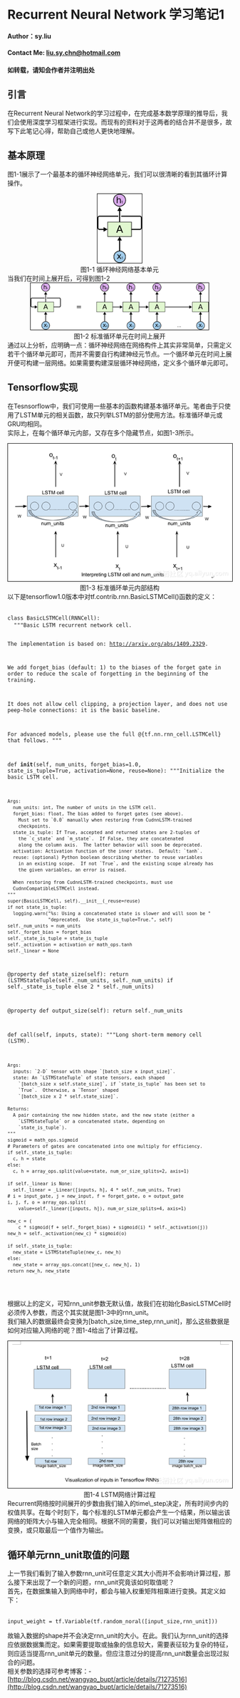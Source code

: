 # Recurrent Neural Network 学习笔记1
#### Author：sy.liu
#### Contact Me: liu.sy.chn@hotmail.com  
#### 如转载，请知会作者并注明出处
## 引言
在Recurrent Neural Network的学习过程中，在完成基本数学原理的推导后，我们会使用深度学习框架进行实现。而现有的资料对于这两者的结合并不是很多，故写下此笔记心得，帮助自己或他人更快地理解。
## 基本原理
图1-1展示了一个最基本的循环神经网络单元，我们可以很清晰的看到其循环计算操作。
<div align="center">
<img style="flex-grow:1; flex-shrink:1; border: 1px solid black;" src="./RNN-rolled.png" width="100" alt="标准循环神经网络循环单元" />
</div>
<div align="center">
图1-1 循环神经网络基本单元
</div>
当我们在时间上展开后，可得到图1-2
<div align="center">
<img style="flex-grow:1; flex-shrink:1; border: 1px solid black;" src="./RNN-unrolled.png" width="400" alt="标准循环神经网络循环单元" />
</div>
<div align="center">
图1-2 标准循环单元在时间上展开 
</div>
通过以上分析，应明确一点：循环神经网络在网络构件上其实非常简单，只需定义若干个循环单元即可，而并不需要自行构建神经元节点。一个循环单元在时间上展开便可构建一层网络。如果需要构建深层循环神经网络，定义多个循环单元即可。  

## Tensorflow实现
  
在Tesnsorflow中，我们可使用一些基本的函数构建基本循环单元。笔者由于只使用了LSTM单元的相关函数，故只列举LSTM的部分使用方法。标准循环单元或GRU均相同。  
实际上，在每个循环单元内部，又存在多个隐藏节点，如图1-3所示。
<div align="center">
<img style="flex-grow:1; flex-shrink:1; border: 1px solid black;" src="./2.png" width="" alt="标准循环单元内部结构" />
</div>
<div align="center">
图1-3 标准循环单元内部结构 
</div>
以下是tensorflow1.0版本中对tf.contrib.rnn.BasicLSTMCell()函数的定义：  
<pre><code>
class BasicLSTMCell(RNNCell):
  """Basic LSTM recurrent network cell.

  The implementation is based on: http://arxiv.org/abs/1409.2329.

  We add forget_bias (default: 1) to the biases of the forget gate in order to
  reduce the scale of forgetting in the beginning of the training.

  It does not allow cell clipping, a projection layer, and does not
  use peep-hole connections: it is the basic baseline.

  For advanced models, please use the full @{tf.nn.rnn_cell.LSTMCell}
  that follows.
  """

  def __init__(self, num_units, forget_bias=1.0,
               state_is_tuple=True, activation=None, reuse=None):
    """Initialize the basic LSTM cell.

    Args:
      num_units: int, The number of units in the LSTM cell.
      forget_bias: float, The bias added to forget gates (see above).
        Must set to `0.0` manually when restoring from CudnnLSTM-trained
        checkpoints.
      state_is_tuple: If True, accepted and returned states are 2-tuples of
        the `c_state` and `m_state`.  If False, they are concatenated
        along the column axis.  The latter behavior will soon be deprecated.
      activation: Activation function of the inner states.  Default: `tanh`.
      reuse: (optional) Python boolean describing whether to reuse variables
        in an existing scope.  If not `True`, and the existing scope already has
        the given variables, an error is raised.

      When restoring from CudnnLSTM-trained checkpoints, must use
      CudnnCompatibleLSTMCell instead.
    """
    super(BasicLSTMCell, self).__init__(_reuse=reuse)
    if not state_is_tuple:
      logging.warn("%s: Using a concatenated state is slower and will soon be "
                   "deprecated.  Use state_is_tuple=True.", self)
    self._num_units = num_units
    self._forget_bias = forget_bias
    self._state_is_tuple = state_is_tuple
    self._activation = activation or math_ops.tanh
    self._linear = None

  @property
  def state_size(self):
    return (LSTMStateTuple(self._num_units, self._num_units)
            if self._state_is_tuple else 2 * self._num_units)

  @property
  def output_size(self):
    return self._num_units

  def call(self, inputs, state):
    """Long short-term memory cell (LSTM).

    Args:
      inputs: `2-D` tensor with shape `[batch_size x input_size]`.
      state: An `LSTMStateTuple` of state tensors, each shaped
        `[batch_size x self.state_size]`, if `state_is_tuple` has been set to
        `True`.  Otherwise, a `Tensor` shaped
        `[batch_size x 2 * self.state_size]`.

    Returns:
      A pair containing the new hidden state, and the new state (either a
        `LSTMStateTuple` or a concatenated state, depending on
        `state_is_tuple`).
    """
    sigmoid = math_ops.sigmoid
    # Parameters of gates are concatenated into one multiply for efficiency.
    if self._state_is_tuple:
      c, h = state
    else:
      c, h = array_ops.split(value=state, num_or_size_splits=2, axis=1)

    if self._linear is None:
      self._linear = _Linear([inputs, h], 4 * self._num_units, True)
    # i = input_gate, j = new_input, f = forget_gate, o = output_gate
    i, j, f, o = array_ops.split(
        value=self._linear([inputs, h]), num_or_size_splits=4, axis=1)

    new_c = (
        c * sigmoid(f + self._forget_bias) + sigmoid(i) * self._activation(j))
    new_h = self._activation(new_c) * sigmoid(o)

    if self._state_is_tuple:
      new_state = LSTMStateTuple(new_c, new_h)
    else:
      new_state = array_ops.concat([new_c, new_h], 1)
    return new_h, new_state
</code></pre>
根据以上的定义，可知rnn\_unit参数无默认值，故我们在初始化BasicLSTMCell时必须传入参数，而这个其实就是图1-3中的rnn\_unit。  
我们输入的数据最终会变换为[batch\_size,time\_step,rnn\_unit]，那么这些数据是如何对应输入网络的呢？图1-4给出了计算过程。  
<div align="center">
<img style="flex-grow:1; flex-shrink:1; border: 1px solid black;" src="./5.png" width="" alt="计算过程" />
</div>
<div align="center">
图1-4 LSTM网络计算过程 
</div>  
Recurrent网络按时间展开的步数由我们输入的time\_step决定，所有时间步内的权值共享。在每个时刻下，每个标准的LSTM单元都会产生一个结果，所以输出该网络的矩阵大小与输入完全相同。根据不同的需要，我们可以对输出矩阵做相应的变换，或只取最后一个值作为输出。  

## 循环单元rnn_unit取值的问题
  
上一节我们看到了输入参数rnn\_unit可任意定义其大小而并不会影响计算过程，那么接下来出现了一个新的问题，rnn\_unit究竟该如何取值呢？  
首先，在数据集输入到网络中时，都会与输入权重矩阵相乘进行变换。其定义如下：
<pre><code>
input_weight = tf.Variable(tf.random_noral([input_size,rnn_unit]))
</code></pre>
故输入数据的shape并不会决定rnn\_unit的大小。在此。我们认为rnn_unit的选择应依据数据集而定。如果需要提取或抽象的信息较大，需要表征较为复杂的特征，则应适当提高rnn\_unit单元的数量。但应注意过分的提高rnn\_unit数量会出现过拟合的问题。  
相关参数的选择可参考博客：- [http://blog.csdn.net/wangyao_bupt/article/details/71273516](http://blog.csdn.net/wangyao_bupt/article/details/71273516) 
